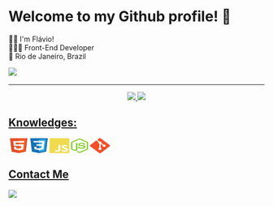 # Welcome to my Github profile! 👋

👨🏻 I'm Flávio!<br>
👨🏻‍💻 Front-End Developer<br>
📍 Rio de Janeiro, Brazil<br>

[<img src="https://www.codewars.com/users/flaviosp15/badges/micro" height="28px">](https://www.codewars.com/users/flaviosp15)


<hr>

<div align="center">
  <a href="https://github.com/flaviosp15">
  <img style="width:50%;" src="https://github-readme-stats.vercel.app/api?username=flaviosp15&show_icons=true&theme=transparent&include_all_commits=true&count_private=true"/>
  <img style="width:45%;" src="https://github-readme-stats.vercel.app/api/top-langs/?username=flaviosp15&layout=compact&langs_count=7&theme=transparent"/>
</div>

## Knowledges:
<div style="display: flex"><br>
  <img align="center" alt="HTML logo" height="30" width="40" src="https://raw.githubusercontent.com/devicons/devicon/master/icons/html5/html5-original.svg">
  <img align="center" alt="CSS logo" height="30" width="40" src="https://raw.githubusercontent.com/devicons/devicon/master/icons/css3/css3-original.svg">
  <img align="center" alt="JavaScript logo" height="30" width="40" src="https://raw.githubusercontent.com/devicons/devicon/master/icons/javascript/javascript-plain.svg">
  <img align="center" alt="NodeJs logo" height="30" width="40" src="https://raw.githubusercontent.com/devicons/devicon/master/icons/nodejs/nodejs-original.svg">
  <img align="center" alt="Git logo" height="30" width="40" src="https://raw.githubusercontent.com/devicons/devicon/master/icons/git/git-plain.svg">
</div>
</div>
  
## Contact Me
<div>
  <a href="https://www.linkedin.com/in/fspereira15/" target="_blank"><img src="https://img.shields.io/badge/-LinkedIn-%230077B5?style=for-the-badge&logo=linkedin&logoColor=white" target="_blank"></a>
</div>
